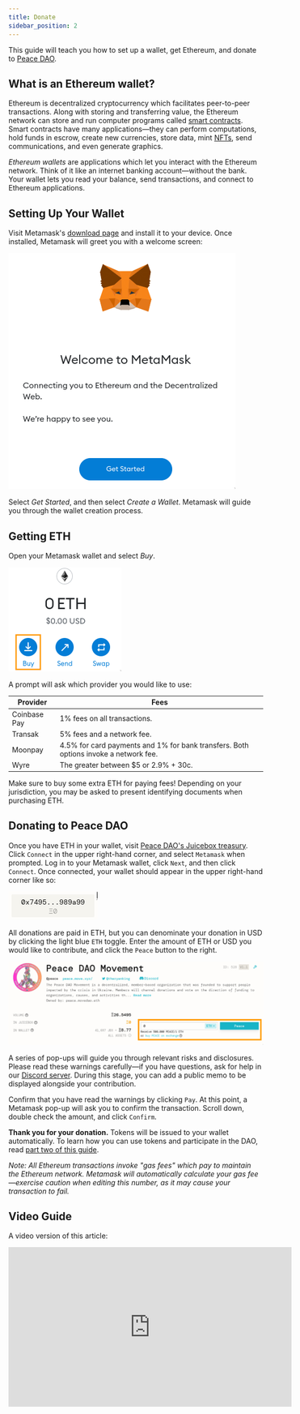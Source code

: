 ```yaml
---
title: Donate
sidebar_position: 2
---
```


This guide will teach you how to set up a wallet, get Ethereum, and donate to [Peace DAO](https://peace.move.xyz).

## What is an Ethereum wallet?

Ethereum is decentralized cryptocurrency which facilitates peer-to-peer transactions. Along with storing and transferring value, the Ethereum network can store and run computer programs called [smart contracts](https://ethereum.org/en/smart-contracts/). Smart contracts have many applications—they can perform computations, hold funds in escrow, create new currencies, store data, mint [NFTs](https://ethereum.org/en/nft/), send communications, and even generate graphics.

*Ethereum wallets* are applications which let you interact with the Ethereum network. Think of it like an internet banking account—without the bank. Your wallet lets you read your balance, send transactions, and connect to Ethereum applications.

## Setting Up Your Wallet

Visit Metamask's [download page](https://metamask.io/download/) and install it to your device. Once installed, Metamask will greet you with a welcome screen:

![](metamask0.png)

Select *Get Started*, and then select *Create a Wallet*. Metamask will guide you through the wallet creation process.

## Getting ETH

Open your Metamask wallet and select *Buy*.

![](metamask1.png)

A prompt will ask which provider you would like to use:

|Provider|Fees|
|----------------|----------------------|
|Coinbase Pay|1% fees on all transactions.|
|Transak|5% fees and a network fee.|
|Moonpay|4.5% for card payments and 1% for bank transfers. Both options invoke a network fee.|
|Wyre|The greater between $5 or 2.9% + 30c.|

Make sure to buy some extra ETH for paying fees! Depending on your jurisdiction, you may be asked to present identifying documents when purchasing ETH.

## Donating to Peace DAO

Once you have ETH in your wallet, visit [Peace DAO's Juicebox treasury](https://juicebox.money/#/p/peace). Click `Connect` in the upper right-hand corner, and select `Metamask` when prompted. Log in to your Metamask wallet, click `Next`, and then click `Connect`. Once connected, your wallet should appear in the upper right-hand corner like so:

![](juicebox0.png)

All donations are paid in ETH, but you can denominate your donation in USD by clicking the light blue `ETH` toggle.  Enter the amount of ETH or USD you would like to contribute, and click the `Peace` button to the right.

![](juicebox1.png)

A series of pop-ups will guide you through relevant risks and disclosures. Please read these warnings carefully—if you have questions, ask for help in our [Discord server](https://discord.gg/movexyz/). During this stage, you can add a public memo to be displayed alongside your contribution.

Confirm that you have read the warnings by clicking `Pay`. At this point, a Metamask pop-up will ask you to confirm the transaction. Scroll down, double check the amount, and click `Confirm`.

**Thank you for your donation.** Tokens will be issued to your wallet automatically. To learn how you can use tokens and participate in the DAO, read [part two of this guide](join).

*Note: All Ethereum transactions invoke "gas fees" which pay to maintain the Ethereum network. Metamask will automatically calculate your gas fee—exercise caution when editing this number, as it may cause your transaction to fail.*

## Video Guide

A video version of this article:

<iframe width="560" height="315" src="https://www.youtube.com/embed/vfcxAccVeok" title="YouTube video player" frameborder="0" allow="accelerometer; autoplay; clipboard-write; encrypted-media; gyroscope; picture-in-picture" allowfullscreen class="img-responsive center-block d-block mx-auto"></iframe>

